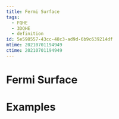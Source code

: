 ```yaml
---
title: Fermi Surface
tags:
  - FQHE
  - 3DQHE
  - definition
id: 5e598557-43cc-48c3-ad9d-6b9c639214df
mtime: 20210701194949
ctime: 20210701194949
---
```


# Fermi Surface

# Examples
